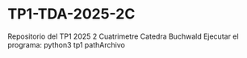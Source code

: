 # TP1-TDA-2025-2C
Repositorio del TP1 2025 2 Cuatrimetre Catedra Buchwald
Ejecutar el programa: python3 tp1 pathArchivo
